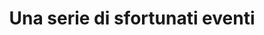 ---
layout: post
title: Una serie di sfortunati eventi
director: Brad Silberling
year: 2004
cover: https://images.mubicdn.net/images/film/33552/cache-23818-1491782665/image-w1280.jpg
---